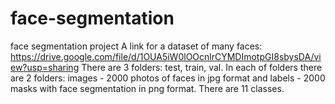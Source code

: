 # face-segmentation
face segmentation project
A link for a dataset of many faces:
https://drive.google.com/file/d/1OUA5iW0lOOcnlrCYMDImotpGI8sbysDA/view?usp=sharing
There are 3 folders: test, train, val. In each of folders there are 2 folders: images - 2000 photos of faces in jpg format and labels - 2000 masks with face segmentation in png format. There are 11 classes.
